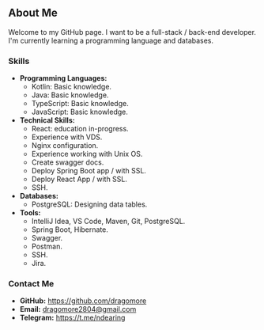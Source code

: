 ## About Me

Welcome to my GitHub page. I want to be a full-stack / back-end developer. I'm currently learning a programming language and databases.

### Skills

* **Programming Languages:**
    * Kotlin:  Basic knowledge.
    * Java:  Basic knowledge.
    * TypeScript: Basic knowledge.
    * JavaScript: Basic knowledge.
* **Technical Skills:**
    * React: education in-progress.
    * Experience with VDS.
    * Nginx configuration.
    * Experience working with Unix OS.
    * Create swagger docs.
    * Deploy Spring Boot app / with SSL.
    * Deploy React App / with SSL.
    * SSH.
* **Databases:**
    * PostgreSQL: Designing data tables.
* **Tools:**
    * IntelliJ Idea, VS Code, Maven, Git, PostgreSQL.
    * Spring Boot, Hibernate.
    * Swagger.
    * Postman.
    * SSH.
    * Jira.

### Contact Me
* **GitHub:** https://github.com/dragomore
* **Email:** dragomore2804@gmail.com
* **Telegram:** https://t.me/ndearing
